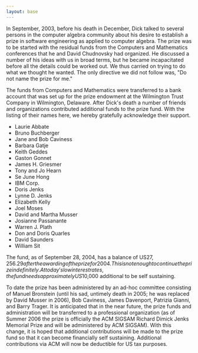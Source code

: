 ```yaml
---
layout: base
---
```


In September, 2003, before his death in December, Dick talked to several persons in the computer algebra community about his desire to establish a prize in software engineering as applied to computer algebra. The prize was to be started with the residual funds from the Computers and Mathematics conferences that he and David Chudnovsky had organized. He discussed a number of his ideas with us in broad terms, but he became incapacitated before all the details could be worked out. We thus carried on trying to do what we thought he wanted. The only directive we did not follow was, "Do not name the prize for me."

The funds from Computers and Mathematics were transferred to a bank account that was set up for the prize endowment at the Wilmington Trust Company in Wilmington, Delaware. After Dick's death a number of friends and organizations contributed additional funds to the prize fund. With the listing of their names here, we hereby gratefully acknowledge their support.


- Laurie Abbate
- Bruno Buchberger
- Jane and Bob Caviness
- Barbara Gatje
- Keith Geddes
- Gaston Gonnet
- James H. Griesmer
- Tony and Jo Hearn
- Se June Hong
- IBM Corp.
- Doris Jenks
- Lynne D. Jenks
- Elizabeth Kelly
- Joel Moses
- David and Martha Musser
- Josianne Passanante
- Warren J. Plath
- Don and Doris Quarles
- David Saunders
- William Sit


The fund, as of September 28, 2004, has a balance of US$27,256.29 after the awarding of the prize for 2004. This is not enough to continue the prize indefinitely. At today's low interest rates, the fund needs approximately US$10,000 additional to be self sustaining.

To date the prize has been administered by an ad-hoc committee consisting of Manuel Bronstein (until his sad, untimely death in 2005; he was replaced by David Musser in 2006), Bob Caviness, James Davenport, Patrizia Gianni, and Barry Trager. It is anticipated that in the near future, the prize funds and administration will be transferred to a professional organization (as of Summer 2006 the prize is officially the ACM SIGSAM Richard Dimick Jenks Memorial Prize and will be administered by ACM SIGSAM). With this change, it is hoped that additional contributions will be made to the prize fund so that it can become financially self sustaining. Additional contributions via ACM will now be deductible for US tax purposes.

<!-- Many thanks to William Sit and Erich Kaltofen for helpful suggestions for improvement of this web site. -->